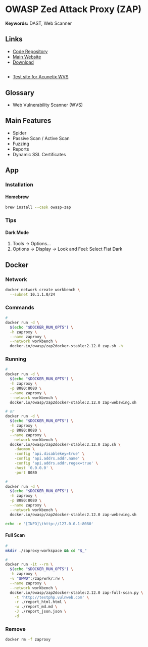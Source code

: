 # OWASP Zed Attack Proxy (ZAP)

<!--
https://www.youtube.com/watch?v=YDijuX-MyWY
-->

<!--
https://app.pluralsight.com/paths/skill/web-application-scanning-with-owasp-zap
https://app.pluralsight.com/library/courses/owasp-zap-web-app-pentesting/table-of-contents
-->

**Keywords:** DAST, Web Scanner

## Links

- [Code Repository](https://github.com/zaproxy/zaproxy)
- [Main Website](https://zaproxy.org/)
- [Download](https://zaproxy.org/download/)

##

- [Test site for Acunetix WVS](http://testphp.vulnweb.com)

## Glossary

- Web Vulnerability Scanner (WVS)

## Main Features

- Spider
- Passive Scan / Active Scan
- Fuzzing
- Reports
- Dynamic SSL Certificates

## App

### Installation

#### Homebrew

```sh
brew install --cask owasp-zap
```

### Tips

#### Dark Mode

1. Tools -> Options...
2. Options -> Display -> Look and Feel: Select Flat Dark

## Docker

### Network

```sh
docker network create workbench \
  --subnet 10.1.1.0/24
```

### Commands

```sh
#
docker run -d \
  $(echo "$DOCKER_RUN_OPTS") \
  -h zaproxy \
  --name zaproxy \
  --network workbench \
  docker.io/owasp/zap2docker-stable:2.12.0 zap.sh -h
```

### Running

```sh
#
docker run -d \
  $(echo "$DOCKER_RUN_OPTS") \
  -h zaproxy \
  -p 8080:8080 \
  --name zaproxy \
  --network workbench \
  docker.io/owasp/zap2docker-stable:2.12.0 zap-webswing.sh

# or
docker run -d \
  $(echo "$DOCKER_RUN_OPTS") \
  -h zaproxy \
  -p 8080:8080 \
  --name zaproxy \
  --network workbench \
  docker.io/owasp/zap2docker-stable:2.12.0 zap.sh \
    -daemon \
    -config 'api.disablekey=true' \
    -config 'api.addrs.addr.name' \
    -config 'api.addrs.addr.regex=true' \
    -host '0.0.0.0' \
    -port 8080

#
docker run -d \
  $(echo "$DOCKER_RUN_OPTS") \
  -h zaproxy \
  -p 8080:8080 \
  --name zaproxy \
  --network workbench \
  docker.io/owasp/zap2docker-stable:2.12.0 zap-webswing.sh
```

```sh
echo -e '[INFO]\thttp://127.0.0.1:8080'
```

#### Full Scan

```sh
#
mkdir ./zaproxy-workspace && cd "$_"

#
docker run -it --rm \
  $(echo "$DOCKER_RUN_OPTS") \
  -h zaproxy \
  -v "$PWD":/zap/wrk/:rw \
  --name zaproxy \
  --network workbench \
  docker.io/owasp/zap2docker-stable:2.12.0 zap-full-scan.py \
    -t 'http://testphp.vulnweb.com' \
    -r ./report_html.html \
    -w ./report_md.md \
    -J ./report_json.json \
    -d
```

### Remove

```sh
docker rm -f zaproxy
```
